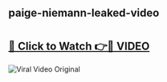 ## paige-niemann-leaked-video 

# <h2><a href="http://freeplayer.one?title=paige-niemann-leaked-video&ref=21J">🔗 Click to Watch 👉🔴 VIDEO</a></h2>

<a href="http://freeplayer.one?title=paige-niemann-leaked-video&ref=21J" rel="nofollow" data-target="animated-image.originalLink"><img src="https://i.ibb.co.com/xMMVF88/686577567.gif" alt="Viral Video Original" style="max-width: 100%; display: inline-block;" data-target="animated-image.originalImage"></a>

